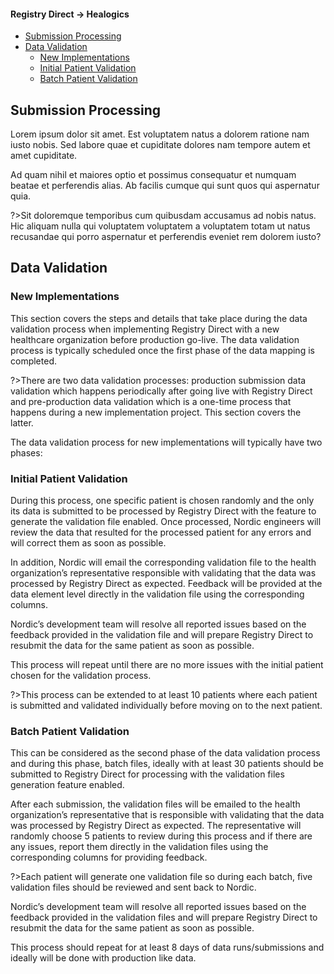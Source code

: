 #### Registry Direct -> Healogics
  - [Submission Processing](#submission-processing)
  - [Data Validation](#data-validation)
    - [New Implementations](#new-implementations)
    - [Initial Patient Validation](#initial-patient-validation)
    - [Batch Patient Validation](#batch-patient-validation)

## Submission Processing

Lorem ipsum dolor sit amet. Est voluptatem natus a dolorem ratione nam iusto nobis. Sed labore quae et cupiditate dolores nam tempore autem et amet cupiditate.

Ad quam nihil et maiores optio et possimus consequatur et numquam beatae et perferendis alias. Ab facilis cumque qui sunt quos qui aspernatur quia.

?>Sit doloremque temporibus cum quibusdam accusamus ad nobis natus. Hic aliquam nulla qui voluptatem voluptatem a voluptatem totam ut natus recusandae qui porro aspernatur et perferendis eveniet rem dolorem iusto?

## Data Validation

### New Implementations

This section covers the steps and details that take place during the data validation process when implementing Registry Direct with a new healthcare organization before production go-live. The data validation process is typically scheduled once the first phase of the data mapping is completed.

?>There are two data validation processes: production submission data validation which happens periodically after going live with Registry Direct and pre-production data validation which is a one-time process that happens during a new implementation project. This section covers the latter.

The data validation process for new implementations will typically have two phases:

### Initial Patient Validation

During this process, one specific patient is chosen randomly and the only its data is submitted to be processed by Registry Direct with the feature to generate the validation file enabled. Once processed, Nordic engineers will review the data that resulted for the processed patient for any errors and will correct them as soon as possible.

In addition, Nordic will email the corresponding validation file to the health organization’s representative responsible with validating that the data was processed by Registry Direct as expected. Feedback will be provided at the data element level directly in the validation file using the corresponding columns.

Nordic’s development team will resolve all reported issues based on the feedback provided in the validation file and will prepare Registry Direct to resubmit the data for the same patient as soon as possible.

This process will repeat until there are no more issues with the initial patient chosen for the validation process.

?>This process can be extended to at least 10 patients where each patient is submitted and validated individually before moving on to the next patient.

### Batch Patient Validation

This can be considered as the second phase of the data validation process and during this phase, batch files, ideally with at least 30 patients should be submitted to Registry Direct for processing with the validation files generation feature enabled.

After each submission, the validation files will be emailed to the health organization’s representative that is responsible with validating that the data was processed by Registry Direct as expected. The representative will randomly choose 5 patients to review during this process and if there are any issues, report them directly in the validation files using the corresponding columns for providing feedback.

?>Each patient will generate one validation file so during each batch, five validation files should be reviewed and sent back to Nordic.

Nordic’s development team will resolve all reported issues based on the feedback provided in the validation files and will prepare Registry Direct to resubmit the data for the same patient as soon as possible.

This process should repeat for at least 8 days of data runs/submissions and ideally will be done with production like data.